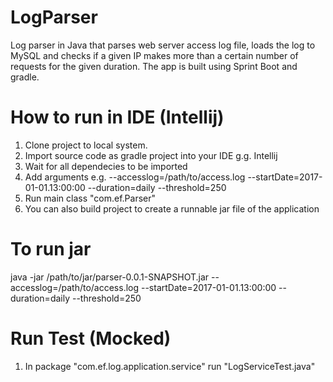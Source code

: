 # LogParser
Log parser in Java that parses web server access log file, loads the log to MySQL and checks if a given IP makes more than a certain number of requests for the given duration.
The app is built using Sprint Boot and gradle.

# How to run in IDE (Intellij)

1. Clone project to local system.
2. Import source code as gradle project into your IDE g.g. Intellij
3. Wait for all dependecies to be imported
4. Add arguments e.g. --accesslog=/path/to/access.log --startDate=2017-01-01.13:00:00 --duration=daily --threshold=250
5. Run main class "com.ef.Parser"
6. You can also build project to create a runnable jar file of the application

# To run jar

java -jar /path/to/jar/parser-0.0.1-SNAPSHOT.jar --accesslog=/path/to/access.log --startDate=2017-01-01.13:00:00 --duration=daily --threshold=250

# Run Test (Mocked)
1. In package "com.ef.log.application.service" run "LogServiceTest.java"
